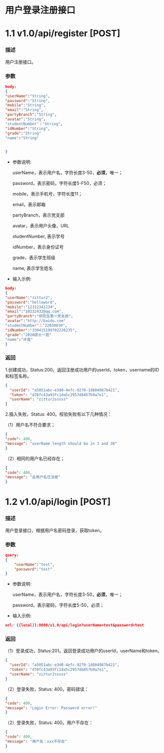 # 用户登录注册接口

# 1.1 v1.0/api/register [POST]

### 描述

用户注册接口。

### 参数

```json
body:
{
"userName":"String",
"password":"String",
"mobile":"String",
"email":"String",
"partyBranch":"String",
"avatar":"String"，
"studentNumber"："String",
"idNumber":"String",
"grade":"String"
"name":"String"
  
    
}
```

- 参数说明:

  userName，表示用户名，字符长度3-50，**必须**，唯一；

  password，表示密码，字符长度5-F50，必须；

  mobile，表示手机号，字符长度11；

  email，表示邮箱

  partyBranch，表示党支部

  avatar，表示用户头像，URL

  studentNumber, 表示学号

  idNumber，表示身份证号

  grade，表示学生班级

  name, 表示学生姓名

  

- 输入示例:


```json
body:
{
"userName":"zittur2",
"password":"helloword",
"mobile":"12312341234",
"email":"10232432@qq.com",
"partyBranch":"研究生第一党支部",
"avatar":"http://baidu.com"
"studentNumber"："22039039",
"idNumber":"330415199702226235",
"grade":"2020硕士一班"
"name":"许嵩"
}
```

  ### 返回

1.创建成功，Status:200。返回注册成功用户的userId，token，username的ID和标签名称。

  ```json
{
    "userId": "a5051abc-e3d0-4efc-9270-1d804987b421",
    "token": "d70fc43a93fc1da5c2957d8457b9a7e1",
    "userName": "zittur2sssss"
}
  ```

2.插入失败，Status: 400。校验失败有以下几种情况：

（1）用户名不符合要求；

  ```json
{
  "code": 400,
  "message": "userName length should be in 3 and 36"
}
  ```

（2）相同的用户名已经存在；

  ```json
{
  "code": 400,
  "message": "此用户名已注册"
}
  ```

# 1.2 v1.0/api/login [POST]

### 描述

用户登录接口，根据用户名密码登录，获取token。

### 参数

```json
query:
{
    "userName":"test",
    "password":"test"
}
```

- 参数说明:

  userName，表示用户名，字符长度3-50，**必须**，唯一；

  password，表示密码，字符长度5-50，必须；

- 输入示例:


```json
url: {{local}}:8080/v1.0/api/login?userName=test&password=test
```

  ### 返回

（1）登录成功，Status:201。返回登录成功用户的userId，userName和token。

  ```json
{
    "userId": "a5051abc-e3d0-4efc-9270-1d804987b421",
    "token": "d70fc43a93fc1da5c2957d8457b9a7e1",
    "userName": "zittur2sssss"
}
  ```

（2）登录失败，Status: 400。密码错误：

  ```json
{
  "code": 400,
  "message": "Login Error: Password error!"
}
  ```

（2）登录失败，Status: 400。用户不存在：

  ```json
{
  "code": 400,
  "message": "用户名：xxx不存在"
}
  ```
